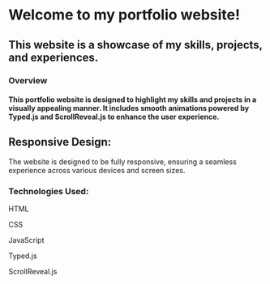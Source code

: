 # Welcome to my portfolio website!

## This website is a showcase of my skills, projects, and experiences.  


### Overview

#### This portfolio website is designed to highlight my skills and projects in a visually appealing manner. It includes smooth animations powered by Typed.js and ScrollReveal.js to enhance the user experience.

## Responsive Design:

The website is designed to be fully responsive, ensuring a seamless experience across various devices and screen sizes.

### Technologies Used:

HTML

CSS

JavaScript

Typed.js

ScrollReveal.js
